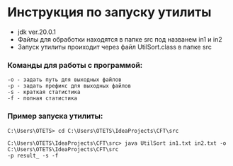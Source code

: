 # Инструкция по запуску утилиты
+ jdk ver.20.0.1
+ Файлы для обработки находятся в папке src под названем in1 и in2
+ Запуск утилиты проиходит через файл UtilSort.class в папке src
### Команды для работы с программой:
```
-o - задать путь для выходных файлов
-p - задать префикс для выходных файлов
-s - краткая статистика
-f - полная статистика
```
### Пример запуска утилиты:
```
C:\Users\OTETS> cd C:\Users\OTETS\IdeaProjects\CFT\src

C:\Users\OTETS\IdeaProjects\CFT\src> java UtilSort in1.txt in2.txt -o C:\Users\OTETS\IdeaProjects\CFT\src
-p result_ -s -f
```
